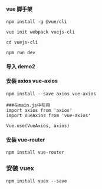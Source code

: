 #### vue 脚手架
```
npm install -g @vue/cli

vue init webpack vuejs-cli

cd vuejs-cli

npm run dev
```
#### 导入 demo2
#### 安装 axios vue-axios
~~~
npm install --save axios vue-axios

###在main.js中引用
import axios from 'axios'
import VueAxios from 'vue-axios'

Vue.use(VueAxios, axios)
~~~
#### 安装 vue-router
~~~
npm install vue-router
~~~
### 安装 vuex
~~~
npm install vuex --save
~~~